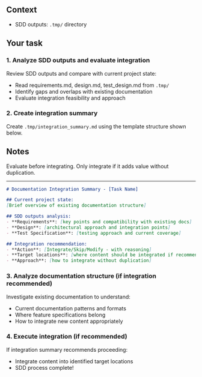 
## Context

- SDD outputs: `.tmp/` directory

## Your task

### 1. Analyze SDD outputs and evaluate integration

Review SDD outputs and compare with current project state:
- Read requirements.md, design.md, test_design.md from `.tmp/`
- Identify gaps and overlaps with existing documentation
- Evaluate integration feasibility and approach

### 2. Create integration summary

Create `.tmp/integration_summary.md` using the template structure shown below.

## Notes

Evaluate before integrating. Only integrate if it adds value without duplication.

---

```markdown
# Documentation Integration Summary - [Task Name]

## Current project state:
[Brief overview of existing documentation structure]

## SDD outputs analysis:
- **Requirements**: [key points and compatibility with existing docs]
- **Design**: [architectural approach and integration points]
- **Test Specification**: [testing approach and current coverage]

## Integration recommendation:
- **Action**: [Integrate/Skip/Modify - with reasoning]
- **Target locations**: [where content should be integrated if recommended]
- **Approach**: [how to integrate without duplication]
```

### 3. Analyze documentation structure (if integration recommended)

Investigate existing documentation to understand:
- Current documentation patterns and formats
- Where feature specifications belong
- How to integrate new content appropriately

### 4. Execute integration (if recommended)

If integration summary recommends proceeding:
- Integrate content into identified target locations
- SDD process complete!

